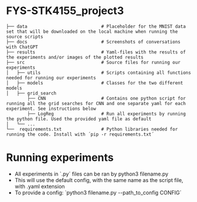 # FYS-STK4155_project3    
    ├── data                            # Placeholder for the MNIST data set that will be downloaded on the local machine when running the source scripts          
    ├── docs                            # Screenshots of conversations with ChatGPT
    ├── results                         # Yaml-files with the results of the experiments and/or images of the plotted results
    ├── src                             # Source files for running our experiments 
    │   ├── utils                       # Scripts containing all functions needed for running our experiments
    │   ├── models                      # Classes for the two different models
    │   ├── grid_search
            ├── CNN                     # Contains one python script for running all the grid searches for CNN and one separate yaml for each experiment. See instructions below
            ├── LogReg                  # Run all experiments by running the python file. Used the provided yaml file as default
    │   └── ...
    └──  requirements.txt               # Python libraries needed for running the code. Install with ´pip -r requirements.txt´


# Running experiments

- All experiments in `.py´ files can be ran by python3 filename.py
- This will use the default config, with the same name as the script file, with .yaml extension
- To provide a config: `python3 filename.py --path_to_config CONFIG´

